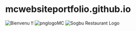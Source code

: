 # mcwebsiteportfolio.github.io

![Bienvenu !!](https://user-images.githubusercontent.com/82095190/113880764-0f396e80-97bc-11eb-8de8-2463ce4d0210.png)
![pnglogoMC](https://user-images.githubusercontent.com/82095190/113883273-4c066500-97be-11eb-92df-477df91c4d41.png)
![Sogbu Restaurant Logo](https://user-images.githubusercontent.com/82095190/113884460-46f5e580-97bf-11eb-99d2-d49594ba75ab.png)
